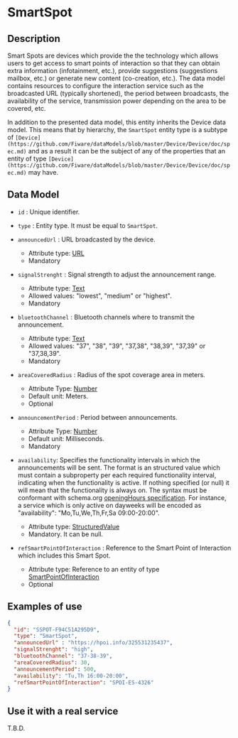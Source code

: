# SmartSpot

## Description

Smart Spots are devices which provide the the technology which allows users to get access to smart points of interaction so that they can obtain extra information (infotainment, etc.), provide suggestions (suggestions mailbox, etc.) or generate new content (co-creation, etc.). The data model contains resources to configure the interaction service such as the broadcasted URL (typically shortened), the period between broadcasts, the availability of the service, transmission power depending on the area to be covered, etc.

In addition to the presented data model, this entity inherits the Device data model. This means that by hierarchy, the `SmartSpot` entity type is a subtype of `[Device](https://github.com/Fiware/dataModels/blob/master/Device/Device/doc/spec.md)` and as a result it can be the subject of any of the properties that an entity of type `[Device](https://github.com/Fiware/dataModels/blob/master/Device/Device/doc/spec.md)` may have.

## Data Model

+ `id` : Unique identifier. 

+ `type` : Entity type. It must be equal to `SmartSpot`.

+ `announcedUrl` : URL broadcasted by the device.
    + Attribute type: [URL](https://schema.org/URL)
    + Mandatory    

+ `signalStrenght` : Signal strength to adjust the announcement range.
    + Attribute type: [Text](https://schema.org/Text)
    + Allowed values: "lowest", "medium" or "highest". 
    + Mandatory    

+ `bluetoothChannel` : Bluetooth channels where to transmit the announcement.
    + Attribute type: [Text](https://schema.org/Text)
    + Allowed values: "37", "38", "39", "37,38", "38,39", "37,39" or "37,38,39".
    + Mandatory  

+ `areaCoveredRadius` : Radius of the spot coverage area in meters.
    + Attribute Type: [Number](https://schema.org/Number)
	+ Default unit: Meters.
    + Optional      

+ `announcementPeriod` : Period between announcements.
    + Attribute Type: [Number](https://schema.org/Number)
	+ Default unit: Milliseconds.
    + Mandatory     

+ `availability`: Specifies the functionality intervals in which the announcements will be sent. The format is an structured value which must contain a subproperty per each required functionality interval, indicating when the functionality is active. If nothing specified (or null) it will mean that the functionality is always on. The syntax must be conformant with schema.org [openingHours specification](https://schema.org/openingHours). For instance, a service which is only active on dayweeks will be encoded as "availability": "Mo,Tu,We,Th,Fr,Sa 09:00-20:00". 
    + Attribute type: [StructuredValue](https://schema.org/StructuredValue)
    + Mandatory. It can be null.

+ `refSmartPointOfInteraction` : Reference to the Smart Point of Interaction which includes this Smart Spot.
    + Attribute type: Reference to an entity of type [SmartPointOfInteraction](https://github.com/Fiware/dataModels/blob/master/SmartPointOfInteraction/SmartPointOfInteraction/doc/spec.md)
    + Optional

## Examples of use

```json
{
  "id": "SSPOT-F94C51A295D9",
  "type": "SmartSpot",
  "announcedUrl" : "https://hpoi.info/325531235437",
  "signalStrenght": "high",
  "bluetoothChannel": "37-38-39",
  "areaCoveredRadius": 30,
  "announcementPeriod": 500,
  "availability": "Tu,Th 16:00-20:00",
  "refSmartPointOfInteraction": "SPOI-ES-4326"
}
```
    
## Use it with a real service

T.B.D.
